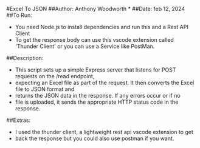  #Excel To JSON
 ##Author: Anthony Woodworth
 * 
 ##Date: feb 12, 2024
 ##To Run: 
 * You need Node.js to install dependencies and run this and a Rest API Client
 * To get the response body can use this vscode extension called 'Thunder Client' or you can use a Service like PostMan.

 ##Description:
 * This script sets up a simple Express server that listens for POST requests on the /read endpoint, 
 * expecting an Excel file as part of the request. It then converts the Excel file to JSON format and 
 * returns the JSON data in the response. If any errors occur or if no 
 * file is uploaded, it sends the appropriate HTTP status code in the response.

 ##Extras:
 * I used the thunder client, a lightweight rest api vscode extension to get 
 * back the response but you could also use postman if you want.
